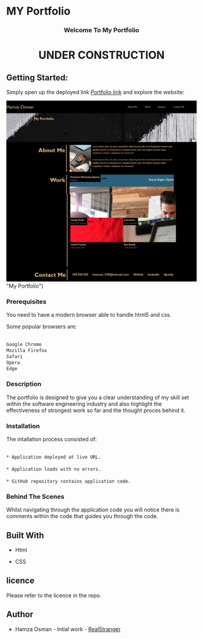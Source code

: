 # MY Portfolio

<h3 align="center">Welcome To My Portfolio</h3>
<h1 align="center">UNDER CONSTRUCTION</h1>

## Getting Started:

Simply open up the deployed link [Portfolio link](https://realstranger01.github.io/Portfolio/) and explore the website:

![My Portfolio](./Assets/images/screenshot%20portfolio.png) "My Portfolio")

### Prerequisites

You need to have a modern browser able to handle html5 and css.

Some popular browsers are:
```

Google Chrome
Mozilla Firefox
Safari
Opera
Edge
```
### Description

The portfolio is designed to give you a clear understanding of my skill set within the software engineering industry and also highlight the effectiveness of strongest work so far and the thought proces behind it.

### Installation

The intallation process consisted of:
```

* Application deployed at live URL.

* Application loads with no errors.

* GitHub repository contains application code.
```

### Behind The Scenes

Whilst navigating through the application code you will notice there is comments within the code that guides you through the code.

## Built With

* Html

* CSS

## licence

Please refer to the licence in the repo.

## Author

* Hamza Osman - Intial work - [RealStranger](https://github.com/Realstranger01/Portfolio.git)
